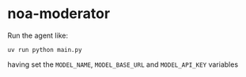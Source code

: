 # noa-moderator

Run the agent like:

```
uv run python main.py
```

having set the `MODEL_NAME`, `MODEL_BASE_URL` and `MODEL_API_KEY` variables
